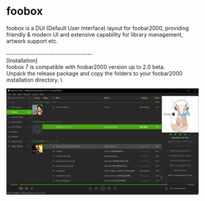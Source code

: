 # foobox

foobox is a DUI (Default User Interface) layout for foobar2000, providing friendly & modern UI and extensive capability for library management, artwork support etc. <br/><br/> 
-----------------------------------\
[Installation]\
foobox 7 is compatible with foobar2000 version up to 2.0 beta. \
Unpack the release package and copy the folders to your foobar2000 installation directory. \

![alt text](info/screenshot.jpg "foobox - DUI foobar2000 media player")
